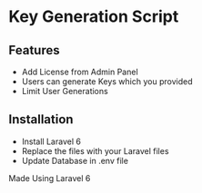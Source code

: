 # Key Generation Script

## Features 
- Add License from Admin Panel
- Users can generate Keys which you provided
- Limit User Generations 

## Installation
- Install Laravel 6
- Replace the files with your Laravel files
- Update Database in .env file 


Made Using Laravel 6
